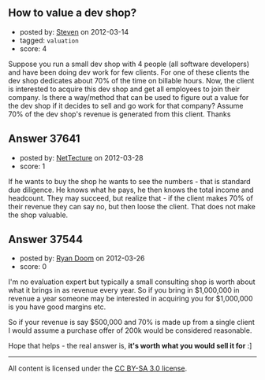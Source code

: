 ## How to value a dev shop?

- posted by: [Steven](https://stackexchange.com/users/-1/16953-steven) on 2012-03-14
- tagged: `valuation`
- score: 4

Suppose you run a small dev shop with 4 people (all software developers) and have been doing dev work for few clients. For one of these clients the dev shop dedicates about 70% of the time on billable hours. Now, the client is interested to acquire this dev shop and get all employees to join their company. Is there a way/method that can be used to figure out a value for the dev shop if it decides to sell and go work for that company? Assume 70% of the dev shop's revenue is generated from this client. Thanks


## Answer 37641

- posted by: [NetTecture](https://stackexchange.com/users/-1/3350-nettecture) on 2012-03-28
- score: 1

If he wants to buy the shop he wants to see the numbers - that is standard due diligence. He knows what he pays, he then knows the total income and headcount. They may succeed, but realize that - if the client makes 70% of their revenue they can say no, but then loose the client. That does not make the shop valuable.


## Answer 37544

- posted by: [Ryan Doom](https://stackexchange.com/users/-1/5655-ryan-doom) on 2012-03-26
- score: 0

I'm no evaluation expert but typically a small consulting shop is worth about what it brings in as revenue every year. So if you bring in $1,000,000 in revenue a year someone may be interested in acquiring you for $1,000,000 is you have good margins etc.

So if your revenue is say $500,000 and 70% is made up from a single client I would assume a purchase offer of 200k would be considered reasonable.

Hope that helps - the real answer is, **it's worth what you would sell it for** :]



---

All content is licensed under the [CC BY-SA 3.0 license](https://creativecommons.org/licenses/by-sa/3.0/).
